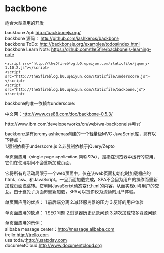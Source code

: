 # backbone
适合大型应用的开发

backbone Api: http://backbonejs.org/   
backbone 源码： http://github.com/jashkenas/backbone   
backbone ToDo:  http://backbonejs.org/examples/todos/index.html   
backbone Learn Note: https://github.com/the5fire/backbonejs-learning-note   

    <script src="http://the5fireblog.b0.upaiyun.com/staticfile/jquery-1.10.2.js"></script>
    <script src="http://the5fireblog.b0.upaiyun.com/staticfile/underscore.js"></script>
    <script src="http://the5fireblog.b0.upaiyun.com/staticfile/backbone.js"></script>

backbone的唯一依赖库underscore:

中文网：http://www.css88.com/doc/backbone-0.5.3/

http://www.ibm.com/developerworks/cn/web/wa-backbonejs/#list1

backbone是有jeremy ashkenas创建的一个轻量级MVC JavaScript库，具有以下特点：    
1.强制依赖于underscore.js   2.非强制依赖于jQuery/Zepto

单页面应用（single page application,简称SPA），是指在浏览器中运行的应用，它们在使用期间不会重新加载页面。

它将所有的活动局限于一个web页面中，仅在该web页面初始化时加载相应的html、css、和JavaScript。一旦页面加载完成，SPA不会因为用户的操作而重新加载页面或跳转。它利用JavaScript动态变化html的内容，从而实现ui与用户的交互。由于避免了页面的重新加载，SPA可以提供较为流畅的用户体验。

单页面应用的优点：
1.前后端分离  2.减轻服务器的压力  3.更好的用户体验

单页面应用的缺点：
1.SEO问题  2.浏览器历史记录问题  3.初次加载较多资源问题

单页面应用的示例：   
alibaba message center：http://message.alibaba.com   
trello:http://trello.com   
usa today:http://usatoday.com   
documentCloud:http://www.documentcloud.org   

